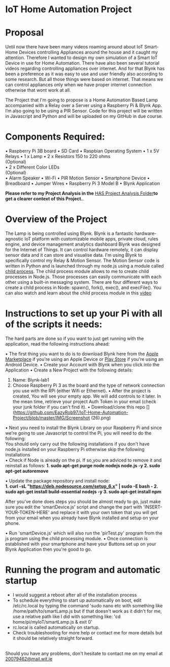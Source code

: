 # IoT Home Automation Project

# Proposal
Until now there have been many videos roaming around about IoT Smart-Home Devices controlling Appliances around the house and it caught my attention. Therefore I wanted to design my own simulation of a Smart IoT Device in use for Home Automation. There have also been several tutorial videos regarding controlling appliances over internet. And for that Blynk has been a preference as it was easy to use and user friendly also according to some research. But all those things were based on internet. That means we can control appliances only when we have proper internet connection otherwise that wont work at all.

The Project that I'm going to propose is a Home Automation Based Lamp accompanied with a Relay over a Server using a Raspberry Pi & Blynk App. I’m also going to be using a PIR Sensor. Code for this project will be written in Javascript and Python and will be uploaded on my GitHub in due course.


# Components Required:

•	Raspberry Pi 3B board 
•	SD Card
•	Raspbian Operating System
•	1 x 5V Relays
•	1 x Lamp
•	2 x Resistors 150 to 220 ohms <br>(Optional)</br>
•	2 x Different Color LEDs <br>(Optional)</br>
•   Alarm Speaker
•	Wi-Fi
•	PIR Motion Sensor
•	Smartphone Device
•   Breadboard
•	Jumper Wires
•	Raspberry Pi 3 Model B
•	Blynk Application

<b>Please refer to my Project Analysis in the</b> [HAS Project Analysis Folder](https://github.com/EazyRob97/IoT-Home-Automation-Project/blob/master/HAS%20Project%20Analysis/IoT%20Project%20Analysis%20(HOME%20AUTOMATED%20LAMP).pdf)<b>to get a clearer context of this Project.</b>.



# Overview of the Project
The Lamp is being controlled using Blynk. Blynk is a fantastic hardware-agnostic IoT platform with customizable mobile apps, private cloud, rules engine, and device management analytics dashboard Blynk was designed for the Internet of Things. It can control hardware remotely, it can display sensor data and it can store and visualise data. I'm using Blynk to specifically control my Relay & Motion Sensor. The Motion Sensor code is written in Python and is launched through my node.js using a module called [child process](https://nodejs.org/api/child_process.html#child_process_child_process). The child process module allows to me to create child processes in Node.js. Those processes can easily communicate with each other using a built-in messaging system. There are four different ways to create a child process in Node: spawn(), fork(), exec(), and execFile(). You can also watch and learn about the child process module in this [video](https://www.youtube.com/watch?v=3vYfhrIQ2yM)


# Instructions to set up your Pi with all of the scripts it needs:
The hard parts are done so if you want to just get running with the application, read the following instructions ahead:

• The first thing you want to do is to download Blynk here from the [Apple Marketplace](https://itunes.apple.com/us/app/blynk-iot-for-arduino-esp32/id808760481?mt=8) if you're using an Apple Device or [Play Store](https://play.google.com/store/apps/details?id=cc.blynk&hl=en) if you're using an Android Device.
• Create your Account with Blynk when you click into the Application
• Create a New Project with the following details:
  1. Name: Blynk-lab1
  2. Choose Raspberry Pi 3 as the board and the type of network connection you use with the RPi (either Wifi or Ethernet).
  [](https://github.com/EazyRob97/IoT-Home-Automation-Project/blob/master/IMG/blynk3.png)
• After the project is created, You will see your empty app. We will add controls to it later. In the mean time, retrieve your project Auth Token in your email (check your junk folder if you can't find it).
• Download/clone this repo [](https://github.com/EazyRob97/IoT-Home-Automation-Project/blob/master/IMG/Screenshot (26).png)

• Next you need to install the Blynk Library on your Raspberry Pi and since we're going to use Javascript to control the Pi, you will need to do the following:
<br> You should only carry out the following installations if you don't have node.js installed on your Raspberry Pi otherwise skip the following installations </br>
  • Check if Node is already on the pi. If so,you are adviced to remove it and reinstall as follows: 
    <b>1. sudo apt-get purge node nodejs node.js -y </b>
    <b>2. sudo apt-get autoremove </b>
     
  • Update the package repository and install node:  
    <b>1. curl -sL "https://deb.nodesource.com/setup_6.x" | sudo -E bash - </b>
    <b>2. sudo apt-get install build-essential nodejs -y </b>
    <b>3. sudo apt-get install npm</b>

After you've done does steps you should be almost ready to go, just make sure you edit the 'smartDevice.js' script and change the part with 'INSERT-YOUR-TOKEN-HERE' and replace it with your own token that you will get from your email when you already have Blynk installed and setup on your phone.

• Run 'smartDevice.js' which will also run the 'pirTest.py' program from the js program using the child processing module.
• Once connection is established with your smartphone and have your Buttons set up on your Blynk Application then you're good to go.


# Running the program and automatic startup
- I would suggest a reboot after all of the installation process
- To schedule everything to start up automatically on boot, edit /etc/rc.local by typing the command 'sudo nano etc with something like /home/path/to/smartLamp.js but if that doesn't work as it didn't for me, use a relative path like I did with something like: 'cd home/pi/myIoT/smartLamp.js & exit 0'
- rc.local is called automatically on startup. 
- Check troubleshooting for more help or contact me for more details but it should be relatively straight forward.
 
  
  
<br>Should you have any problems, don't hesitate to contact me on my email at [20079462@mail.wit.ie](mailto:20079462@mail.wit.ie) </br>